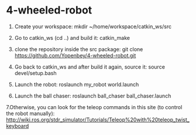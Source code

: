 # 4-wheeled-robot

1. Create your workspace: mkdir ~/home/workspace/catkin_ws/src

2. Go to catkin_ws (cd ..) and build it: catkin_make

3. clone the repository inside the src package: git clone https://github.com/Yopenbey/4-wheeled-robot.git

4. Go back to catkin_ws and after build it again, source it: source devel/setup.bash

5. Launch the robot: roslaunch my_robot world.launch

6. Launch the ball chaser: roslaunch ball_chaser ball_chaser.launch

7.Otherwise, you can look for the teleop commands in this site (to control the robot manually): http://wiki.ros.org/stdr_simulator/Tutorials/Teleop%20with%20teleop_twist_keyboard

